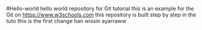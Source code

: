 #Hello-world
hello world repository for Git tutorial
this is an example for the Git on https://www.w3schools.com
this repository is built step by step in the tuto
this is the first change
han wissin ayarraww

